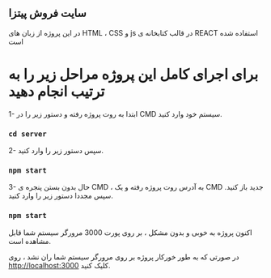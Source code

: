 ## سایت فروش پیتزا 

در این پروژه از زبان های HTML ، CSS و js در قالب کتابخانه ی REACT استفاده شده است

# برای اجرای کامل این پروژه مراحل زیر را به ترتیب انجام دهید

1- ابتدا به روت پروژه رفته و دستور زیر را در CMD سیستم خود وارد کنید.

### `cd server`

2- سپس دستور زیر را وارد کنید.

### `npm start`

3- حال بدون بستن پنجره ی CMD ، به آدرس روت پروژه رفته و یک CMD جدید باز کنید. سپس مجددا دستور زیر را وارد کنید.

### `npm start`

اکنون پروژه به خوبی و بدون مشکل ، بر روی پورت 3000 مرورگر سیستم شما قابل مشاهده است.

 در صورتی که به طور خورکار پروژه بر روی مرورگر سیستم شما ران نشد ، روی [http://localhost:3000](http://localhost:3000) کلیک کنید.
